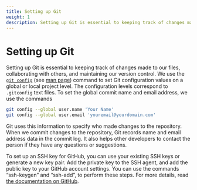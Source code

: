 ```yaml
---
title: Setting up Git
weight: 1
description: Setting up Git is essential to keeping track of changes made to our files, collaborating with others, and maintaining our version control. We use the 'git config' command to set Git configuration values on a global or local project level.
---
```


# Setting up Git

Setting up Git is essential to keeping track of changes made to our files, collaborating with others, and maintaining our version control. We use the [`git config`](https://www.atlassian.com/git/tutorials/setting-up-a-repository/git-config) (see [man page](https://git-scm.com/docs/git-config)) command to set Git configuration values on a global or local project level. The configuration levels correspond to `.gitconfig` text files. To set the global commit name and email address, we use the commands

```bash
git config --global user.name 'Your Name'
git config --global user.email 'youremail@yourdomain.com'
```

Git uses this information to specify who made changes to the repository. When we commit changes to the repository, Git records name and email address data in the commit log. It also helps other developers to contact the person if they have any questions or suggestions.

To set up an SSH key for GitHub, you can use your existing SSH keys or generate a new key pair. Add the private key to the SSH agent, and add the public key to your GitHub account settings. You can use the commands “ssh-keygen” and “ssh-add”, to perform these steps. For more details, read [the documentation on GitHub](https://docs.github.com/en/authentication/connecting-to-github-with-ssh/generating-a-new-ssh-key-and-adding-it-to-the-ssh-agent#generating-a-new-ssh-key).
